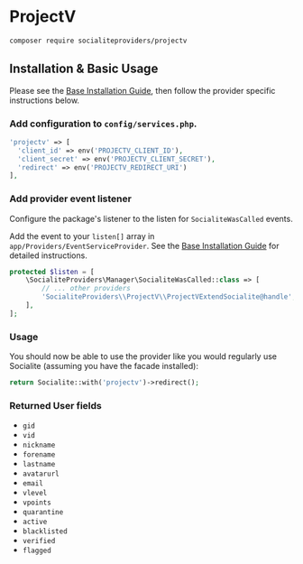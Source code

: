 # ProjectV

```bash
composer require socialiteproviders/projectv
```

## Installation & Basic Usage

Please see the [Base Installation Guide](https://socialiteproviders.com/usage/), then follow the provider specific instructions below.

### Add configuration to `config/services.php`.

```php
'projectv' => [    
  'client_id' => env('PROJECTV_CLIENT_ID'),  
  'client_secret' => env('PROJECTV_CLIENT_SECRET'),  
  'redirect' => env('PROJECTV_REDIRECT_URI') 
],
```

### Add provider event listener

Configure the package's listener to the listen for `SocialiteWasCalled` events. 

Add the event to your `listen[]` array  in `app/Providers/EventServiceProvider`. See the [Base Installation Guide](https://socialiteproviders.com/usage/) for detailed instructions.

```php
protected $listen = [
    \SocialiteProviders\Manager\SocialiteWasCalled::class => [
        // ... other providers
        'SocialiteProviders\\ProjectV\\ProjectVExtendSocialite@handle',
    ],
];
```

### Usage

You should now be able to use the provider like you would regularly use Socialite (assuming you have the facade installed):

```php
return Socialite::with('projectv')->redirect();
```

### Returned User fields

- ``gid``
- ``vid``
- ``nickname``
- ``forename``
- ``lastname``
- ``avatarurl``
- ``email``
- ``vlevel``
- ``vpoints``
- ``quarantine``
- ``active``
- ``blacklisted``
- ``verified``
- ``flagged``
